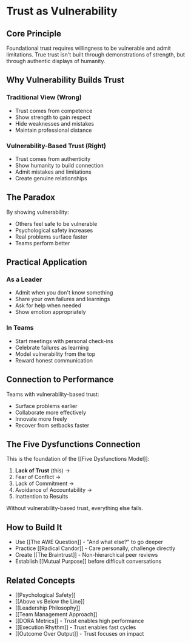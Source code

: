 # Trust as Vulnerability

## Core Principle

Foundational trust requires willingness to be vulnerable and admit limitations. True trust isn't built through demonstrations of strength, but through authentic displays of humanity.

## Why Vulnerability Builds Trust

### Traditional View (Wrong)
- Trust comes from competence
- Show strength to gain respect
- Hide weaknesses and mistakes
- Maintain professional distance

### Vulnerability-Based Trust (Right)
- Trust comes from authenticity
- Show humanity to build connection
- Admit mistakes and limitations
- Create genuine relationships

## The Paradox

By showing vulnerability:
- Others feel safe to be vulnerable
- Psychological safety increases
- Real problems surface faster
- Teams perform better

## Practical Application

### As a Leader
- Admit when you don't know something
- Share your own failures and learnings
- Ask for help when needed
- Show emotion appropriately

### In Teams
- Start meetings with personal check-ins
- Celebrate failures as learning
- Model vulnerability from the top
- Reward honest communication

## Connection to Performance

Teams with vulnerability-based trust:
- Surface problems earlier
- Collaborate more effectively
- Innovate more freely
- Recover from setbacks faster

## The Five Dysfunctions Connection

This is the foundation of the [[Five Dysfunctions Model]]:
1. **Lack of Trust** (this) → 
2. Fear of Conflict →
3. Lack of Commitment →
4. Avoidance of Accountability →
5. Inattention to Results

Without vulnerability-based trust, everything else fails.

## How to Build It

- Use [[The AWE Question]] - "And what else?" to go deeper
- Practice [[Radical Candor]] - Care personally, challenge directly
- Create [[The Braintrust]] - Non-hierarchical peer reviews
- Establish [[Mutual Purpose]] before difficult conversations

## Related Concepts
- [[Psychological Safety]]
- [[Above vs Below the Line]]
- [[Leadership Philosophy]]
- [[Team Management Approach]]
- [[DORA Metrics]] - Trust enables high performance
- [[Execution Rhythm]] - Trust enables fast cycles
- [[Outcome Over Output]] - Trust focuses on impact
